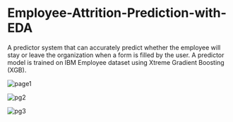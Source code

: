 # Employee-Attrition-Prediction-with-EDA
A predictor system that can accurately predict whether the employee will stay or leave the organization when a form is filled by the user. A predictor model is trained on IBM Employee dataset using Xtreme Gradient Boosting (XGB). 


![page1](https://github.com/Mayuresh999/Employee-Attrition-Prediction-with-EDA/assets/95702726/1e2197c0-c2ca-48dc-9551-b1e121419b85)



![pg2](https://github.com/Mayuresh999/Employee-Attrition-Prediction-with-EDA/assets/95702726/8735e672-4b26-4641-9a42-b46d43cf5ab6)




![pg3](https://github.com/Mayuresh999/Employee-Attrition-Prediction-with-EDA/assets/95702726/810efdee-a505-4389-a3ca-7f6e7c88cdc9)
